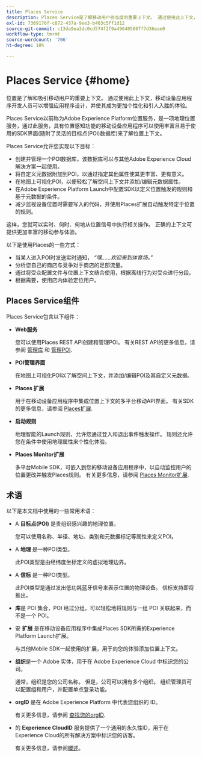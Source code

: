 ```yaml
---
title: Places Service
description: Places Service是了解移动用户参与度的重要上下文。 通过使用此上下文，移动设备应用程序开发人员可以增强应用程序设计，并使其成为更加个性化和引人入胜的体验。
exl-id: 7369176f-c072-437a-9ee3-b463c5ff1d12
source-git-commit: c13da9ea3dc0cd574f2f9a496405867f7d36eae0
workflow-type: tm+mt
source-wordcount: '706'
ht-degree: 10%

---
```


# Places Service {#home}

位置是了解和吸引移动用户的重要上下文。 通过使用此上下文，移动设备应用程序开发人员可以增强应用程序设计，并使其成为更加个性化和引人入胜的体验。

Places Service以前称为Adobe Experience Platform位置服务，是一项地理位置服务，通过此服务，具有位置感知功能的移动设备应用程序可以使用丰富且易于使用的SDK界面(随附了灵活的目标点(POI)数据库)来了解位置上下文。

Places Service允许您实现以下目标：

* 创建并管理一个POI数据库，该数据库可以与其他Adobe Experience Cloud解决方案一起使用。
* 将自定义元数据附加到POI，以通过指定其他属性使其更丰富、更有意义。
* 在地图上可视化POI，以便轻松了解空间上下文并添加/编辑元数据属性。
* 在Adobe Experience Platform Launch中配置SDK以定义位置触发的规则和基于元数据的条件。
* 减少监视设备位置时需要写入的代码，并使用Places扩展自动触发特定于位置的规则。

这样，您就可以实时、何时、何地从位置信号中执行相关操作。 正确的上下文可提供更加丰富的移动参与体验。

以下是使用Places的一些方式：

* 当某人进入POI时发送实时通知， *“嘿……欢迎来到体育场。”*
* 分析您自己的商店与竞争对手商店的足部流量。
* 通过将受众配置文件与位置上下文结合使用，根据离线行为对受众进行分段。
* 根据需要，使用店内体验定位用户。

## Places Service组件

Places Service包含以下组件：

* **Web服务**

   您可以使用Places REST API创建和管理POI。 有关REST API的更多信息，请参阅 [管理库](/help/web-service-api/api-usage/manage-libraries/manage-libraries.md) 和 [管理POI](/help/web-service-api/api-usage/manage-pois/manage-pois.md).

* **POI管理界面**

   在地图上可视化POI以了解空间上下文，并添加/编辑POI及其自定义元数据。

* **Places 扩展**

   用于在移动设备应用程序中集成位置上下文的多平台移动API界面。 有关SDK的更多信息，请参阅 [Places扩展](/help/places-ext-aep-sdks/places-extension/places-extension.md).

* **启动规则**

   地理智能的Launch规则，允许您通过登入和退出事件触发操作。 规则还允许您在条件中使用地理属性来个性化体验。

* **Places Monitor扩展**

   多平台Mobile SDK，可嵌入到您的移动设备应用程序中，以自动监控用户的位置更改并触发Places规则。 有关更多信息，请参阅 [Places Monitor扩展](/help/places-ext-aep-sdks/places-monitor-extension/places-monitor-extension.md).

## 术语

以下是本文档中使用的一些常用术语：

* A **目标点(POI)** 是贵组织感兴趣的地理位置。

   您可以使用名称、半径、地址、类别和元数据标记等属性来定义POI。

* A **地理** 是一种POI类型。

   此POI类型是由经纬度坐标定义的虚拟地理边界。

* A **信标** 是一种POI类型。

   此POI类型是通过发出低功耗蓝牙信号来表示位置的物理设备。 信标支持即将推出。

* **库**&#x200B;是 POI 集合，POI 经过分组，可以轻松地将规则与一组 POI 关联起来，而不是一个 POI。

* 安 **扩展** 是在移动设备应用程序中集成Places SDK所需的Experience Platform Launch扩展。

   与其他Mobile SDK一起使用的扩展，用于向您的体验添加位置上下文。

* **组织**&#x200B;是一个 Adobe 实体，用于在 Adobe Experience Cloud 中标识您的公司。

   通常，组织是您的公司名称。 但是，公司可以拥有多个组织。 组织管理员可以配置组和用户，并配置单点登录功能。

* **orgID** 是在 Adobe Experience Platform 中代表您组织的 ID。

   有关更多信息，请参阅 [查找您的orgID](https://forums.adobe.com/thread/2339895).

* 的 **Experience CloudID** 服务提供了一个通用的永久性ID，用于在Experience Cloud的所有解决方案中标识您的访客。

   有关更多信息，请参阅[概述](https://docs.adobe.com/content/help/zh-Hans/id-service/using/intro/overview.html)。
